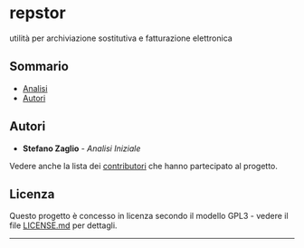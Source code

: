 # repstor
utilità per archiviazione sostitutiva e fatturazione elettronica

## Sommario
* [Analisi]
* [Autori](#Autori)

<a name="Autori"></a>
## Autori

* **Stefano Zaglio** - *Analisi Iniziale* 

Vedere anche la lista dei [contributori](doc/progetto.md) che hanno partecipato al progetto.

## Licenza

Questo progetto è concesso in licenza secondo il modello GPL3 - vedere il file [LICENSE.md](LICENSE.md) per dettagli.

-------------------------------------------
[Analisi]: https://github.com/zonafets/repstor/blob/master/doc/analisi.md
